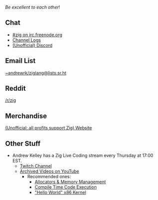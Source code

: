 _Be excellent to each other_!

## Chat

 * [#zig on irc.freenode.org](https://webchat.freenode.net/?channels=%23zig)
 * [Channel Logs](https://irclog.whitequark.org/zig/)
 * [(Unofficial) Discord](https://discord.gg/gxsFFjE)

## Email List

[~andrewrk/ziglang@lists.sr.ht](https://lists.sr.ht/%7Eandrewrk/ziglang)

## Reddit

[/r/zig](https://www.reddit.com/r/zig)

## Merchandise
[(Unofficial: all profits support Zig) Website](https://teespring.com/stores/wilsons-store-5)

## Other Stuff

 * Andrew Kelley has a Zig Live Coding stream every Thursday at 17:00 EST.
   - [Twitch Channel](https://www.twitch.tv/andrewrok)
   - [Archived Videos on YouTube](https://www.youtube.com/playlist?list=PLviMr_WImMhHA_yCD2-VfUSB_j4qSQ8pf)
     - Recommended ones:
       - [Allocators & Memory Management](https://www.youtube.com/watch?v=WLJ_7lpBhys&list=PLviMr_WImMhHA_yCD2-VfUSB_j4qSQ8pf)
       - [Compile Time Code Execution](https://www.youtube.com/watch?v=mdzkTOsSxW8&list=PLviMr_WImMhHA_yCD2-VfUSB_j4qSQ8pf)
       - ["Hello World" x86 Kernel](https://www.youtube.com/watch?v=yUge-ujPxzQ&index=15&list=PLviMr_WImMhHA_yCD2-VfUSB_j4qSQ8pf)